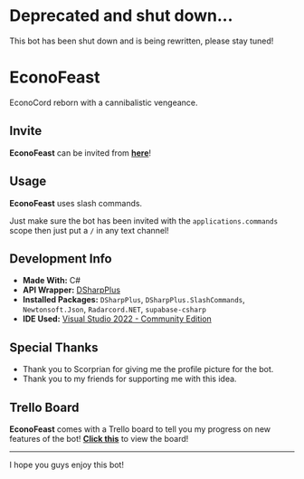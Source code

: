 # Deprecated and shut down...

This bot has been shut down and is being rewritten, please stay tuned!
 
 # EconoFeast

EconoCord reborn with a cannibalistic vengeance.

## Invite

**EconoFeast** can be invited from **[here](https://discord.com/oauth2/authorize?client_id=1018935466101309512&permissions=414464723968&scope=bot%20applications.commands)**!

## Usage

**EconoFeast** uses slash commands.

Just make sure the bot has been invited with the `applications.commands` scope then just put a `/` in any text channel!

## Development Info

- **Made With:** C#
- **API Wrapper:** [DSharpPlus](https://dsharpplus.github.io)
- **Installed Packages:** `DSharpPlus`, `DSharpPlus.SlashCommands`, `Newtonsoft.Json`, `Radarcord.NET`, `supabase-csharp`
- **IDE Used:** [Visual Studio 2022 - Community Edition](https://visualstudio.microsoft.com/vs/community/)

## Special Thanks

- Thank you to Scorprian for giving me the profile picture for the bot.
- Thank you to my friends for supporting me with this idea.

## Trello Board

**EconoFeast** comes with a Trello board to tell you my progress on new features of the bot! **[Click this](https://trello.com/b/ge5BY46u/econofeast)** to view the board!

---

I hope you guys enjoy this bot!
